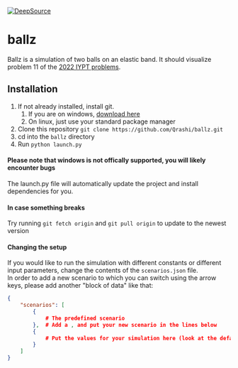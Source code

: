 [![DeepSource](https://deepsource.io/gh/Qrashi/ballz.svg/?label=active+issues&show_trend=true&token=Dow_XNocdGMrkQMloU73omFl)](https://deepsource.io/gh/Qrashi/ballz/?ref=repository-badge)

# ballz

Ballz is a simulation of two balls on an elastic band. It should visualize problem 11 of
the [2022 IYPT problems](https://www.iypt.org/wp-content/uploads/2021/07/problems2022_signed.pdf).

## Installation

1. If not already installed, install git.
    1. If you are on windows, [download here](https://git-scm.com/download/win)
    2. On linux, just use your standard package manager
2. Clone this repository ``git clone https://github.com/Qrashi/ballz.git``
3. cd into the `ballz` directory
4. Run ``python launch.py``

#### Please note that windows is not offically supported, you will likely encounter bugs

The launch.py file will automatically update the project and install dependencies for you.

#### In case something breaks
Try running ``git fetch origin`` and ``git pull origin`` to update to the newest version

#### Changing the setup

If you would like to run the simulation with different constants or different input parameters, change the contents of the ``scenarios.json`` file. <br>
In order to add a new scenario to which you can switch using the arrow keys, please add another "block of data" like that:
```json
{
    "scenarios": [
        {
            # The predefined scenario
        },  # Add a , and put your new scenario in the lines below
        {
            # Put the values for your simulation here (look at the default to see which values you have to provide.)
        }
    ]
}
```
